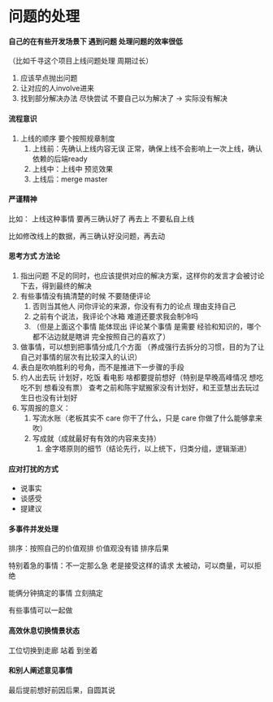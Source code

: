 # 问题的处理

#### 自己的在有些开发场景下 遇到问题 处理问题的效率很低

（比如千寻这个项目上线问题处理 周期过长）

1. 应该早点抛出问题
2. 让对应的人involve进来
3. 找到部分解决办法 尽快尝试 不要自己以为解决了 -&gt; 实际没有解决

#### 流程意识

1. 上线的顺序 要个按照规章制度
   1. 上线前：先确认上线内容无误 正常，确保上线不会影响上一次上线，确认依赖的后端ready
   2. 上线中：上线中 预览效果
   3. 上线后：merge master

#### 严谨精神

比如： 上线这种事情 要再三确认好了 再去上 不要私自上线

比如修改线上的数据，再三确认好没问题，再去动



#### 思考方式 方法论

1. 指出问题 不足的同时，也应该提供对应的解决方案，这样你的发言才会被讨论下去，得到最终的解决
2. 有些事情没有搞清楚的时候 不要随便评论
   1. 否则当其他人 问你评论的来源，你没有有力的论点 理由支持自己
   2. 之前有个说法，我评论个冰箱 难道还要求我会制冷吗
   3. （但是上面这个事情 能体现出 评论某个事情 是需要 经验和知识的，哪个都不沾边就是瞎讲 完全按照自己的喜欢了）
3. 做事情，可以想到把事情分成几个方面 （养成强行去拆分的习惯，目的为了让自己对事情的层次有比较深入的认识）
4. 表白是吹响胜利的号角，而不是推进下一步骤的手段
5. 约人出去玩  计划好，吃饭 看电影 啥都要提前想好（特别是早晚高峰情况 想吃吃不到 想看没有票） 查考之前和陈宇斌搬家没有计划好，和王亚慧出去玩过生日也没有计划好
6. 写周报的意义：
   1. 写流水账（老板其实不 care 你干了什么，只是 care 你做了什么能够拿来吹）
   2. 写成就（成就最好有有效的内容来支持）
      1. 金字塔原则的细节（结论先行，以上统下，归类分组，逻辑渐进）

#### 应对打扰的方式

* 说事实
* 谈感受
* 提建议

#### **多事件并发处理**

排序：按照自己的价值观排 价值观没有错 排序后果

特别着急的事情：不一定那么急 老是接受这样的请求 太被动，可以商量，可以拒绝

能俩分钟搞定的事情 立刻搞定

有些事情可以一起做

#### **高效休息切换情景状态**

工位切换到走廊 站着 到坐着

#### 和别人阐述意见事情

最后提前想好前因后果，自圆其说

